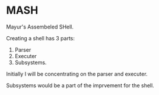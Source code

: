 # MASH
Mayur's Assembeled SHell.

Creating a shell has 3 parts:
1. Parser
2. Executer
3. Subsystems.

Initially I will be concentrating on the parser and executer. 

Subsystems would be a part of the imprvement for the shell.
